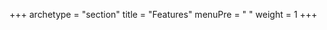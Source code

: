 +++
archetype = "section"
title = "Features"
menuPre = "<i class='fas fa-exclamation-circle'></i> "
weight = 1
+++

